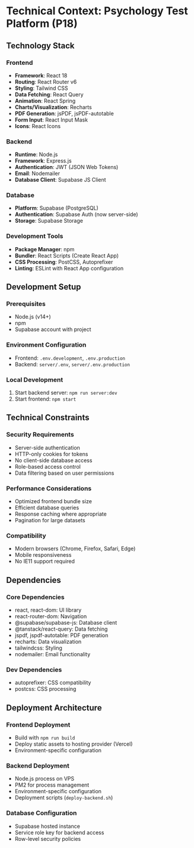 # Technical Context: Psychology Test Platform (P18)

## Technology Stack

### Frontend
- **Framework**: React 18
- **Routing**: React Router v6
- **Styling**: Tailwind CSS
- **Data Fetching**: React Query
- **Animation**: React Spring
- **Charts/Visualization**: Recharts
- **PDF Generation**: jsPDF, jsPDF-autotable
- **Form Input**: React Input Mask
- **Icons**: React Icons

### Backend
- **Runtime**: Node.js
- **Framework**: Express.js
- **Authentication**: JWT (JSON Web Tokens)
- **Email**: Nodemailer
- **Database Client**: Supabase JS Client

### Database
- **Platform**: Supabase (PostgreSQL)
- **Authentication**: Supabase Auth (now server-side)
- **Storage**: Supabase Storage

### Development Tools
- **Package Manager**: npm
- **Bundler**: React Scripts (Create React App)
- **CSS Processing**: PostCSS, Autoprefixer
- **Linting**: ESLint with React App configuration

## Development Setup

### Prerequisites
- Node.js (v14+)
- npm
- Supabase account with project

### Environment Configuration
- Frontend: `.env.development`, `.env.production`
- Backend: `server/.env`, `server/.env.production`

### Local Development
1. Start backend server: `npm run server:dev`
2. Start frontend: `npm start`

## Technical Constraints

### Security Requirements
- Server-side authentication
- HTTP-only cookies for tokens
- No client-side database access
- Role-based access control
- Data filtering based on user permissions

### Performance Considerations
- Optimized frontend bundle size
- Efficient database queries
- Response caching where appropriate
- Pagination for large datasets

### Compatibility
- Modern browsers (Chrome, Firefox, Safari, Edge)
- Mobile responsiveness
- No IE11 support required

## Dependencies

### Core Dependencies
- react, react-dom: UI library
- react-router-dom: Navigation
- @supabase/supabase-js: Database client
- @tanstack/react-query: Data fetching
- jspdf, jspdf-autotable: PDF generation
- recharts: Data visualization
- tailwindcss: Styling
- nodemailer: Email functionality

### Dev Dependencies
- autoprefixer: CSS compatibility
- postcss: CSS processing

## Deployment Architecture

### Frontend Deployment
- Build with `npm run build`
- Deploy static assets to hosting provider (Vercel)
- Environment-specific configuration

### Backend Deployment
- Node.js process on VPS
- PM2 for process management
- Environment-specific configuration
- Deployment scripts (`deploy-backend.sh`)

### Database Configuration
- Supabase hosted instance
- Service role key for backend access
- Row-level security policies 